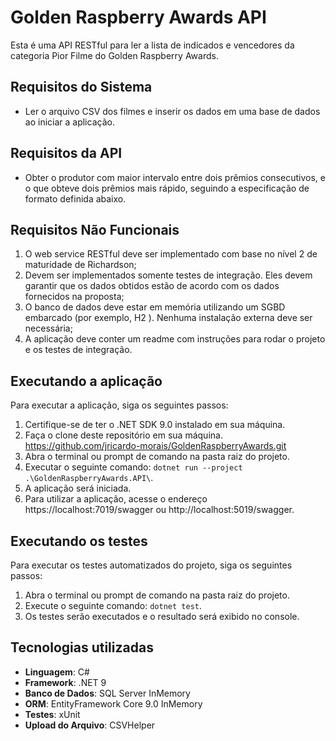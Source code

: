 # Golden Raspberry Awards API

Esta é uma API RESTful para ler a lista de indicados e vencedores da categoria Pior Filme do Golden Raspberry Awards.

## Requisitos do Sistema

- Ler o arquivo CSV dos filmes e inserir os dados em uma base de dados ao iniciar a aplicação.

## Requisitos da API

- Obter o produtor com maior intervalo entre dois prêmios consecutivos, e o que obteve dois prêmios mais rápido, seguindo a especificação de formato definida abaixo.

## Requisitos Não Funcionais

1. O web service RESTful deve ser implementado com base no nível 2 de maturidade de Richardson;
2. Devem ser implementados somente testes de integração. Eles devem garantir que os dados obtidos estão de acordo com os dados fornecidos na proposta;
3. O banco de dados deve estar em memória utilizando um SGBD embarcado (por exemplo, H2 ). Nenhuma instalação externa deve ser necessária;
4. A aplicação deve conter um readme com instruções para rodar o projeto e os testes de integração.

## Executando a aplicação

Para executar a aplicação, siga os seguintes passos:

1. Certifique-se de ter o .NET SDK 9.0 instalado em sua máquina.
2. Faça o clone deste repositório em sua máquina. https://github.com/jricardo-morais/GoldenRaspberryAwards.git
3. Abra o terminal ou prompt de comando na pasta raiz do projeto.
4. Executar o seguinte comando: `dotnet run --project .\GoldenRaspberryAwards.API\`.
5. A aplicação será iniciada.
6. Para utilizar a aplicação, acesse o endereço https://localhost:7019/swagger ou http://localhost:5019/swagger.

## Executando os testes

Para executar os testes automatizados do projeto, siga os seguintes passos:

1. Abra o terminal ou prompt de comando na pasta raiz do projeto.
2. Execute o seguinte comando: `dotnet test`.
3. Os testes serão executados e o resultado será exibido no console.

## Tecnologias utilizadas

- **Linguagem**: C#  
- **Framework**: .NET 9  
- **Banco de Dados**: SQL Server InMemory
- **ORM**: EntityFramework Core 9.0 InMemory
- **Testes**: xUnit  
- **Upload do Arquivo**: CSVHelper

